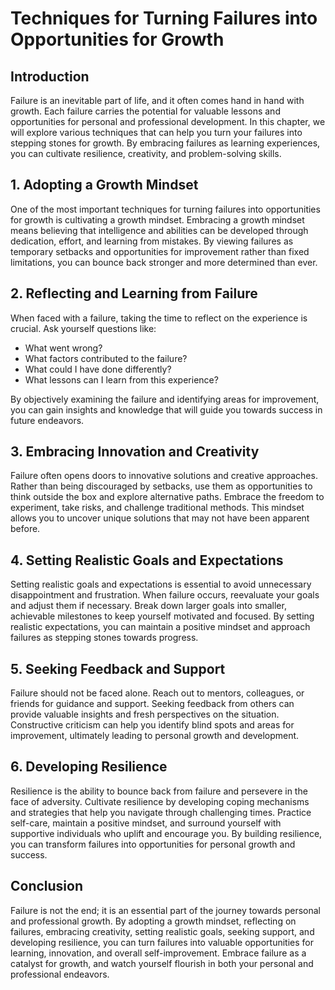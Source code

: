 # Techniques for Turning Failures into Opportunities for Growth

## Introduction

Failure is an inevitable part of life, and it often comes hand in hand with growth. Each failure carries the potential for valuable lessons and opportunities for personal and professional development. In this chapter, we will explore various techniques that can help you turn your failures into stepping stones for growth. By embracing failures as learning experiences, you can cultivate resilience, creativity, and problem-solving skills.

## 1\. Adopting a Growth Mindset

One of the most important techniques for turning failures into opportunities for growth is cultivating a growth mindset. Embracing a growth mindset means believing that intelligence and abilities can be developed through dedication, effort, and learning from mistakes. By viewing failures as temporary setbacks and opportunities for improvement rather than fixed limitations, you can bounce back stronger and more determined than ever.

## 2\. Reflecting and Learning from Failure

When faced with a failure, taking the time to reflect on the experience is crucial. Ask yourself questions like:

- What went wrong?
- What factors contributed to the failure?
- What could I have done differently?
- What lessons can I learn from this experience?

By objectively examining the failure and identifying areas for improvement, you can gain insights and knowledge that will guide you towards success in future endeavors.

## 3\. Embracing Innovation and Creativity

Failure often opens doors to innovative solutions and creative approaches. Rather than being discouraged by setbacks, use them as opportunities to think outside the box and explore alternative paths. Embrace the freedom to experiment, take risks, and challenge traditional methods. This mindset allows you to uncover unique solutions that may not have been apparent before.

## 4\. Setting Realistic Goals and Expectations

Setting realistic goals and expectations is essential to avoid unnecessary disappointment and frustration. When failure occurs, reevaluate your goals and adjust them if necessary. Break down larger goals into smaller, achievable milestones to keep yourself motivated and focused. By setting realistic expectations, you can maintain a positive mindset and approach failures as stepping stones towards progress.

## 5\. Seeking Feedback and Support

Failure should not be faced alone. Reach out to mentors, colleagues, or friends for guidance and support. Seeking feedback from others can provide valuable insights and fresh perspectives on the situation. Constructive criticism can help you identify blind spots and areas for improvement, ultimately leading to personal growth and development.

## 6\. Developing Resilience

Resilience is the ability to bounce back from failure and persevere in the face of adversity. Cultivate resilience by developing coping mechanisms and strategies that help you navigate through challenging times. Practice self-care, maintain a positive mindset, and surround yourself with supportive individuals who uplift and encourage you. By building resilience, you can transform failures into opportunities for personal growth and success.

## Conclusion

Failure is not the end; it is an essential part of the journey towards personal and professional growth. By adopting a growth mindset, reflecting on failures, embracing creativity, setting realistic goals, seeking support, and developing resilience, you can turn failures into valuable opportunities for learning, innovation, and overall self-improvement. Embrace failure as a catalyst for growth, and watch yourself flourish in both your personal and professional endeavors.
